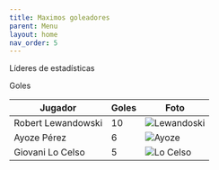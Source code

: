 ```yaml
---
title: Maximos goleadores
parent: Menu
layout: home
nav_order: 5
---
```


Líderes de estadísticas

Goles



| Jugador  | Goles |  Foto |
| ------------- | ------------- | ------------- |
| Robert Lewandowski  | 10  | ![Lewandoski](https://encrypted-tbn2.gstatic.com/licensed-image?q=tbn:ANd9GcQEgG-fWVHGoCPg_zPnNGLqE-_oG_JAws6hzY35vLNDHFCAzTr9j_8UitxXTp5-SZegavhFj4knXMNnMs8lBEZab_gondOYBfGuyg)|
| Ayoze Pérez | 6  | ![Ayoze](https://encrypted-tbn3.gstatic.com/licensed-image?q=tbn:ANd9GcTynEzmAUMi8zN2oS0TKiV03xKtzQfqf-VyIY1oVe40MpK7ghXYfu0CVwf2UERDoHQ5pGuomJBzEPubmWZZoMVTJGIhY2admbO8_A)  |
| Giovani Lo Celso   | 5  | ![Lo Celso](https://encrypted-tbn1.gstatic.com/licensed-image?q=tbn:ANd9GcRxL_OYBqfzljfWzjF3fls_Vr-u5iYkBKplOwwqz--yCPuh_SmCsICbQEB9iKRstz293mSCjFXCs3X3o255H2re7gtDTpFXt6xJOw)  |

